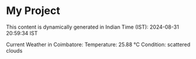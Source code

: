 # My Project

This content is dynamically generated in Indian Time (IST): 2024-08-31 20:59:34 IST


Current Weather in Coimbatore:
Temperature: 25.88 °C
Condition: scattered clouds
